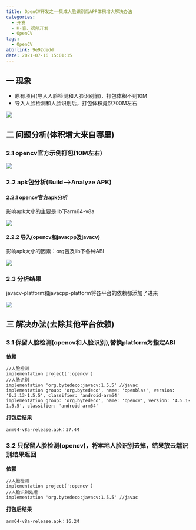 ```yaml
---
title: OpenCV开发之——集成人脸识别后APP体积增大解决办法
categories:
  - 开发
  - H-音、视频开发
  - OpenCV
tags:
  - OpenCV
abbrlink: 9e92dedd
date: 2021-07-16 15:01:15
---
```

## 一 现象

* 原有项目(导入人脸检测和人脸识别前)，打包体积不到10M
* 导入人脸检测和人脸识别后，打包体积竟然700M左右

![][1]

<!--more-->

## 二 问题分析(体积增大来自哪里)

### 2.1 opencv官方示例打包(10M左右)

![][2]

### 2.2 apk包分析(Build——>Analyze APK)

#### 2.2.1 opencv官方apk分析

影响apk大小的主要是lib下arm64-v8a

![][3]

#### 2.2.2 导入(opencv和javacpp及javacv)

影响apk大小的因素：org包及lib下各种ABI

![][4]

### 2.3 分析结果

javacv-platform和javacpp-platform将各平台的依赖都添加了进来

![][5]


## 三 解决办法(去除其他平台依赖)

### 3.1 保留人脸检测(opencv和人脸识别),替换platform为指定ABI

**依赖**

```
//人脸检测
implementation project(':opencv')
//人脸识别
implementation 'org.bytedeco:javacv:1.5.5' //javac
implementation group: 'org.bytedeco', name: 'openblas', version: '0.3.13-1.5.5', classifier: 'android-arm64'
implementation group: 'org.bytedeco', name: 'opencv', version: '4.5.1-1.5.5', classifier: 'android-arm64'
```

**打包后结果** 

```
arm64-v8a-release.apk：37.4M
```

### 3.2 只保留人脸检测(opencv)，将本地人脸识别去掉，结果放云端识别结果返回

**依赖**

```
//人脸检测
implementation project(':opencv')
//人脸识别处理
implementation 'org.bytedeco:javacv:1.5.5' //javac
```

**打包后结果**

```
arm64-v8a-release.apk：16.2M
```



[1]:https://cdn.jsdelivr.net/gh/PGzxc/CDN/blog-opencv/opencv-package-release-size-big.png
[2]:https://cdn.jsdelivr.net/gh/PGzxc/CDN/blog-opencv/opencv-sample-list-size.png
[3]:https://cdn.jsdelivr.net/gh/PGzxc/CDN/blog-opencv/opencv-facedetect-apk-analyze.png
[4]:https://cdn.jsdelivr.net/gh/PGzxc/CDN/blog-opencv/opencv-import-opencv-javacpp-analyze.png
[5]:https://cdn.jsdelivr.net/gh/PGzxc/CDN/blog-opencv/opencv-javacpp-platform-imported.png